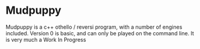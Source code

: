 # Mudpuppy

Mudpuppy is a c++ othello / reversi program, with a number of engines included. Version 0 is basic, and can only be played on the command line. It is very much a Work In Progress
